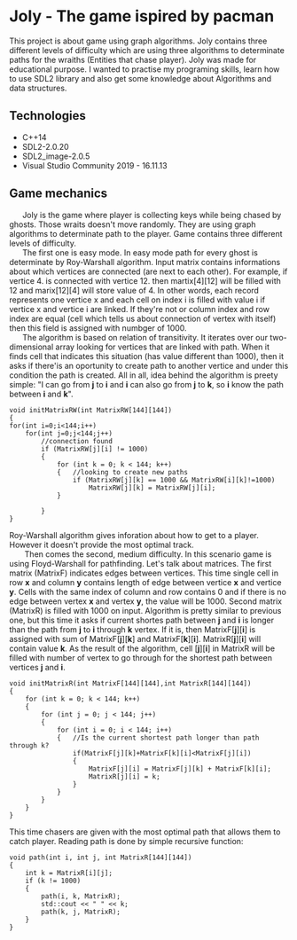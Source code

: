 # Joly - The game ispired by pacman
This project is about game using graph algorithms. Joly contains three different levels of difficulty which are using three algorithms to determinate paths for the wraiths (Entities that chase player). Joly was made for educational purpose. I wanted to practise my programing skills, learn how to use SDL2 library and also get some knowledge about Algorithms and data structures.

## Technologies
* C++14
* SDL2-2.0.20
* SDL2_image-2.0.5
* Visual Studio Community 2019 - 16.11.13

## Game mechanics
&nbsp;&nbsp;&nbsp;&nbsp;&nbsp;&nbsp;Joly is the game where player is collecting keys while being chased by ghosts. Those wraits doesn't move randomly. They are using graph algorithms to determinate path to the player. Game contains three different levels of difficulty.<br>
&nbsp;&nbsp;&nbsp;&nbsp;&nbsp;&nbsp;The first one is easy mode. In easy mode path for every ghost is determinate by Roy-Warshall algorithm. Input matrix contains informations about which vertices are connected (are next to each other). For example, if vertice 4. is connected with vertice 12. then martix[4][12] will be filled with 12 and marix[12][4] will store value of 4. In other words, each record represents one vertice x and each cell on index i is filled with value i if vertice x and vertice i are linked. If they're not or column index and row index are equal (cell which tells us about connection of vertex with itself) then this field is assigned with numbger of 1000.<br>
&nbsp;&nbsp;&nbsp;&nbsp;&nbsp;&nbsp;The algorithm is based on relation of transitivity. It iterates over our two-dimensional array looking for vertices that are linked with path. When it finds cell that indicates this situation (has value different than 1000), then it asks if there'is an oportunity to create path to another vertice and under this condition the path is created. All in all, idea behind the algorithm is preety simple: "I can go from **j** to **i** and **i** can also go from **j** to **k**, so **i** know the path between **i** and **k**".
```
void initMatrixRW(int MatrixRW[144][144])
{
for(int i=0;i<144;i++)
	for(int j=0;j<144;j++)
		//connection found
		if (MatrixRW[j][i] != 1000)
		{
			for (int k = 0; k < 144; k++)
			{	//looking to create new paths
				if (MatrixRW[j][k] == 1000 && MatrixRW[i][k]!=1000)
					MatrixRW[j][k] = MatrixRW[j][i];
			}

		}
}
```
Roy-Warshall algorithm gives inforation about how to get to a player. However it doesn't provide the most optimal track.<br>
&nbsp;&nbsp;&nbsp;&nbsp;&nbsp;&nbsp;&nbsp;Then comes the second, medium difficulty. In this scenario game is using Floyd-Warshall for pathfinding. Let's talk about matrices. The first matrix (MatrixF) indicates edges between vertices. This time single cell in row **x** and column **y** contains length of edge between vertice **x** and vertice **y**. Cells with the same index of column and row contains 0 and if there is no edge between vertex **x** and vertex **y**, the value will be 1000. Second matrix (MatrixR) is filled with 1000 on input. Algorithm is pretty similar to previous one, but this time it asks if current shortes path between **j** and **i** is longer than the path from **j** to **i** through **k** vertex. If it is, then MatrixF[**j**][**i**] is assigned with sum of MatrixF[**j**][**k**] and MatrixF[**k**][**i**]. MatrixR[**j**][**i**] will contain value **k**. As the result of the algorithm, cell [**j**][**i**] in MatrixR will be filled with number of vertex to go through for the shortest path between vertices **j** and **i**.
```
void initMatrixR(int MatrixF[144][144],int MatrixR[144][144])
{
	for (int k = 0; k < 144; k++)
	{
		for (int j = 0; j < 144; j++)
		{
			for (int i = 0; i < 144; i++)
			{	//Is the current shortest path longer than path through k?
				if(MatrixF[j][k]+MatrixF[k][i]<MatrixF[j][i])
				{
					MatrixF[j][i] = MatrixF[j][k] + MatrixF[k][i];
					MatrixR[j][i] = k;
				}
			}	
		}
	}
}
```
This time chasers are given with the most optimal path that allows them to catch player. Reading path is done by simple recursive function:
```
void path(int i, int j, int MatrixR[144][144])
{
	int k = MatrixR[i][j];
	if (k != 1000)
	{
		path(i, k, MatrixR);
		std::cout << " " << k;
		path(k, j, MatrixR);
	}
}
```

